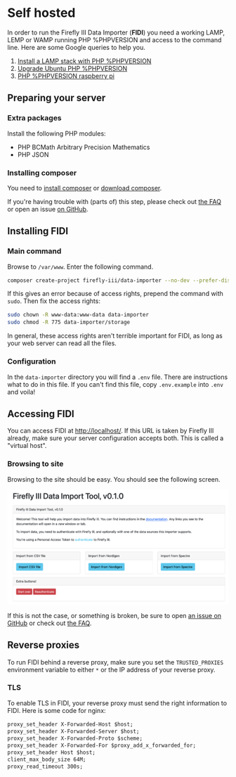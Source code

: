 # Self hosted

In order to run the Firefly III Data Importer (**FIDI**) you need a working LAMP, LEMP or WAMP running PHP %PHPVERSION and access to the command line. Here are some Google queries to help you.

1. [Install a LAMP stack with PHP %PHPVERSION](https://www.google.com/search?q=lamp+stack+php+%PHPVERSION)
2. [Upgrade Ubuntu PHP %PHPVERSION](https://www.google.com/search?q=upgrade+ubuntu+php+%PHPVERSION)
3. [PHP %PHPVERSION raspberry pi](https://www.google.nl/search?q=PHP+%PHPVERSION+raspberry+pi)

## Preparing your server

### Extra packages

Install the following PHP modules:

* PHP BCMath Arbitrary Precision Mathematics
* PHP JSON

### Installing composer

You need to [install composer](https://getcomposer.org/doc/00-intro.md) or [download composer](https://getcomposer.org/download/).

If you're having trouble with (parts of) this step, please check out [the FAQ](../help/faq.md) or open an issue [on GitHub](https://github.com/firefly-iii/firefly-iii).

## Installing FIDI

### Main command

Browse to `/var/www`. Enter the following command. 

```bash
composer create-project firefly-iii/data-importer --no-dev --prefer-dist data-importer %IMPORTERVERSION
```

If this gives an error because of access rights, prepend the command with `sudo`. Then fix the access rights:

```bash   
sudo chown -R www-data:www-data data-importer
sudo chmod -R 775 data-importer/storage
```

In general, these access rights aren't terrible important for FIDI, as long as your web server can read all the files.

### Configuration

In the `data-importer` directory you will find a `.env` file. There are instructions what to do in this file. If you can't find this file, copy `.env.example` into `.env` and voila!

## Accessing FIDI

You can access FIDI at [http://localhost/](http://localhost/). If this URL is taken by Firefly III already, make sure your server configuration accepts both. This is called a "virtual host".

### Browsing to site

Browsing to the site should be easy. You should see the following screen.

![Opening screen of FIDI.](images/opening.png)

If this is not the case, or something is broken, be sure to open [an issue on GitHub](https://github.com/firefly-iii/firefly-iii) or check out [the FAQ](../help/faq.md).

## Reverse proxies

To run FIDI behind a reverse proxy, make sure you set the `TRUSTED_PROXIES` environment variable to either `*` or the IP address of your reverse proxy.

### TLS

To enable TLS in FIDI, your reverse proxy must send the right information to FIDI. Here is some code for nginx:

```
proxy_set_header X-Forwarded-Host $host;
proxy_set_header X-Forwarded-Server $host;
proxy_set_header X-Forwarded-Proto $scheme;
proxy_set_header X-Forwarded-For $proxy_add_x_forwarded_for;
proxy_set_header Host $host;
client_max_body_size 64M;
proxy_read_timeout 300s;
```
